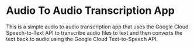 # Audio To Audio Transcription App

This is a simple audio to audio transcription app that uses the Google Cloud Speech-to-Text API to transcribe audio files to text and then converts the text back to audio using the Google Cloud Text-to-Speech API.